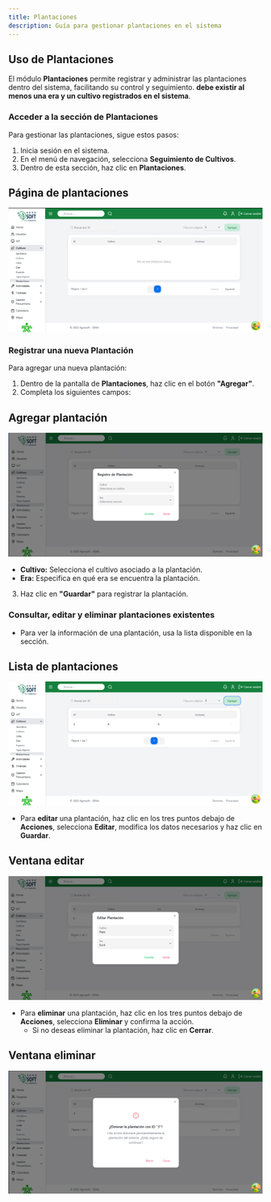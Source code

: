```yaml
---
title: Plantaciones
description: Guía para gestionar plantaciones en el sistema
---
```


## Uso de Plantaciones

El módulo **Plantaciones** permite registrar y administrar las plantaciones dentro del sistema, facilitando su control y seguimiento. **debe existir al menos una era y un cultivo registrados en el sistema**.

### **Acceder a la sección de Plantaciones**
Para gestionar las plantaciones, sigue estos pasos:
1. Inicia sesión en el sistema.
2. En el menú de navegación, selecciona **Seguimiento de Cultivos**.
3. Dentro de esta sección, haz clic en **Plantaciones**.

## Página de plantaciones
![Captura de pantalla plantaciones](../../../../public/plantaciones.png)

### **Registrar una nueva Plantación**
Para agregar una nueva plantación:
1. Dentro de la pantalla de **Plantaciones**, haz clic en el botón **"Agregar"**.
2. Completa los siguientes campos:
## Agregar plantación
![Captura de pantalla agregar plantación](../../../../public/agregarPlantacion.png)
   - **Cultivo:** Selecciona el cultivo asociado a la plantación.
   - **Era:** Especifica en qué era se encuentra la plantación.
3. Haz clic en **"Guardar"** para registrar la plantación.

### **Consultar, editar y eliminar plantaciones existentes**
- Para ver la información de una plantación, usa la lista disponible en la sección.
## Lista de plantaciones
![Captura de pantalla](../../../../public/listaplantaciones.png)
- Para **editar** una plantación, haz clic en los tres puntos debajo de **Acciones**, selecciona **Editar**, modifica los datos necesarios y haz clic en **Guardar**.
## Ventana editar
![Captura de pantalla](../../../../public/editarplantacion.png)
- Para **eliminar** una plantación, haz clic en los tres puntos debajo de **Acciones**, selecciona **Eliminar** y confirma la acción. 
   - Si no deseas eliminar la plantación, haz clic en **Cerrar**.
## Ventana eliminar
![Captura de pantalla](../../../../public/eliminarplantacion.png)
